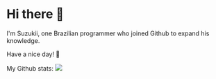 # Hi there 👋

I'm Suzukii, one Brazilian programmer who joined Github to expand his knowledge.

Have a nice day! 💜

My Github stats: ![](https://github-readme-stats.vercel.app/api?username=devsuzukii)
